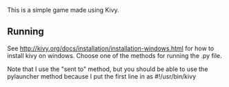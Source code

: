 This is a simple game made using Kivy.

Running
-------

See http://kivy.org/docs/installation/installation-windows.html for how to
install kivy on windows. Choose one of the methods for running the .py file.

Note that I use the "sent to" method, but you should be able to use the
pylauncher method because I put the first line in as #!/usr/bin/kivy

